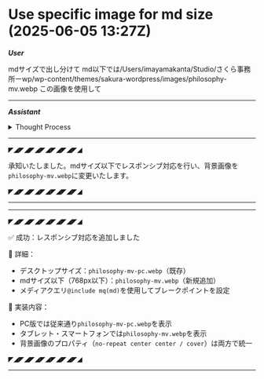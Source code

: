 <!-- Generated by SpecStory -->

# Use specific image for md size (2025-06-05 13:27Z)

_**User**_

mdサイズで出し分けて
md以下では/Users/imayamakanta/Studio/さくら事務所ーwp/wp-content/themes/sakura-wordpress/images/philosophy-mv.webp
この画像を使用して

---

_**Assistant**_

<think><details><summary>Thought Process</summary>ユーザーが`sass/base/_philosophy.scss`のスタイルでレスポンシブ対応を求めています。現在は`background: url(../images/philosophy-mv-pc.webp)`となっていて、PC用の画像が設定されています。ユーザーはmdサイズ以下で`philosophy-mv.webp`という画像を使用したいと言っています。

現在のコード:
```scss
.philosophy {
  padding: 120px 0 120px;
  background: url(../images/philosophy-mv-pc.webp) no-repeat center center / cover;
  position: relative;
}
```

mdサイズ以下でのレスポンシブ対応を追加する必要があります。一般的にmdサイズは768px以下を指すことが多いので、メディアクエリを使って対応します。

修正すべき内容:
1. デフォルトでPC用画像（philosophy-mv-pc.webp）
2. mdサイズ以下（768px以下）でモバイル用画像（philosophy-mv.webp）を使用

パスについて、ユーザーが指定したパスは絶対パスですが、CSS内では相対パスを使用する必要があります。現在のPC画像のパスが`../images/philosophy-mv-pc.webp`なので、新しい画像は`../images/philosophy-mv.webp`になります。</details></think>

---

◤◢◤◢◤◢◤◢◤◢◤◢◤◢

承知いたしました。mdサイズ以下でレスポンシブ対応を行い、背景画像を`philosophy-mv.webp`に変更いたします。

◤◢◤◢◤◢◤◢◤◢◤◢◤◢

---



---

◤◢◤◢◤◢◤◢◤◢◤◢◤◢

✅ 成功：レスポンシブ対応を追加しました

📝 詳細：
- デスクトップサイズ：`philosophy-mv-pc.webp`（既存）
- mdサイズ以下（768px以下）：`philosophy-mv.webp`（新規追加）
- メディアクエリ`@include mq(md)`を使用してブレークポイントを設定

🎯 実装内容：
- PC版では従来通り`philosophy-mv-pc.webp`を表示
- タブレット・スマートフォンでは`philosophy-mv.webp`を表示
- 背景画像のプロパティ（`no-repeat center center / cover`）は両方で統一

◤◢◤◢◤◢◤◢◤◢◤◢◤◢

---

